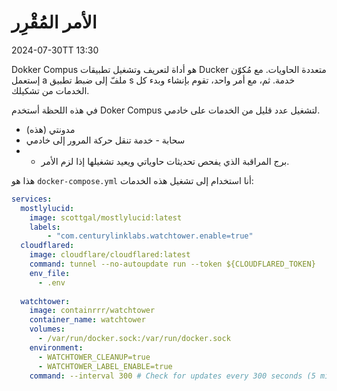 # الأمر المُقْرِر

<datetime class="hidden">2024-07-30TT 13:30</datetime>

<!--category-- Docker -->
Dokker Compus هو أداة لتعريف وتشغيل تطبيقات Ducker متعددة الحاويات. مع مُكوّن إستعمل a ملفّ إلى ضبط تطبيق s خدمة. ثم، مع أمر واحد، تقوم بإنشاء وبدء كل الخدمات من تشكيلك.

في هذه اللحظة أستخدم Doker Compus لتشغيل عدد قليل من الخدمات على خادمي.

- مدونتي (هذه)
- سحابة - خدمة تنقل حركة المرور إلى خادمي
- - برج المراقبة الذي يفحص تحديثات حاوياتي ويعيد تشغيلها إذا لزم الأمر.

هذا هو `docker-compose.yml` أنا استخدام إلى تشغيل هذه الخدمات:

```yaml
services:
  mostlylucid:
    image: scottgal/mostlylucid:latest
    labels:
        - "com.centurylinklabs.watchtower.enable=true"
  cloudflared:
    image: cloudflare/cloudflared:latest
    command: tunnel --no-autoupdate run --token ${CLOUDFLARED_TOKEN}
    env_file:
      - .env
        
  watchtower:
    image: containrrr/watchtower
    container_name: watchtower
    volumes:
      - /var/run/docker.sock:/var/run/docker.sock
    environment:
      - WATCHTOWER_CLEANUP=true
      - WATCHTOWER_LABEL_ENABLE=true
    command: --interval 300 # Check for updates every 300 seconds (5 minutes)
```